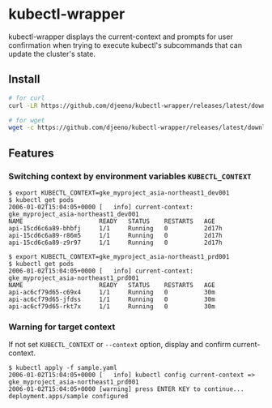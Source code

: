 # kubectl-wrapper
kubectl-wrapper displays the current-context and prompts for user confirmation when trying to execute kubectl's subcommands that can update the cluster's state.

## Install

```bash
# for curl
curl -LR https://github.com/djeeno/kubectl-wrapper/releases/latest/download/kubectl -o /usr/local/bin/kubectl ; chmod -v +x /usr/local/bin/kubectl

# for wget
wget -c https://github.com/djeeno/kubectl-wrapper/releases/latest/download/kubectl -O /usr/local/bin/kubectl ; chmod -v +x /usr/local/bin/kubectl
```

## Features

### Switching context by environment variables `KUBECTL_CONTEXT`
```console
$ export KUBECTL_CONTEXT=gke_myproject_asia-northeast1_dev001
$ kubectl get pods
2006-01-02T15:04:05+0000 [   info] current-context: gke_myproject_asia-northeast1_dev001
NAME                     READY   STATUS    RESTARTS   AGE
api-15cd6c6a89-bhbfj     1/1     Running   0          2d17h
api-15cd6c6a89-r86m5     1/1     Running   0          2d17h
api-15cd6c6a89-z9r97     1/1     Running   0          2d17h

$ export KUBECTL_CONTEXT=gke_myproject_asia-northeast1_prd001
$ kubectl get pods
2006-01-02T15:04:05+0000 [   info] current-context: gke_myproject_asia-northeast1_prd001
NAME                     READY   STATUS    RESTARTS   AGE
api-ac6cf79d65-c69x4     1/1     Running   0          30m
api-ac6cf79d65-jfdss     1/1     Running   0          30m
api-ac6cf79d65-rkt7x     1/1     Running   0          30m
```

### Warning for target context
If not set `KUBECTL_CONTEXT` or `--context` option, display and confirm current-context.

```console
$ kubectl apply -f sample.yaml
2006-01-02T15:04:05+0000 [   info] kubectl config current-context => gke_myproject_asia-northeast1_prd001
2006-01-02T15:04:05+0000 [warning] press ENTER KEY to continue...
deployment.apps/sample configured
```

